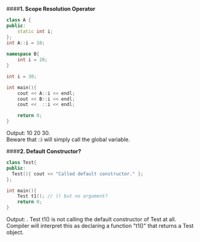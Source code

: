 ####**1. Scope Resolution Operator**
```cpp
class A {
public:
    static int i;
};
int A::i = 10;
 
namespace B{
    int i = 20;
}

int i = 30;

int main(){
    cout << A::i << endl;
    cout << B::i << endl;
    cout <<  ::i << endl; 

    return 0;
}
```
Output: 10 20 30.  
Beware that ::i will simply call the global variable.

####**2. Default Constructor?**
```cpp
class Test{
public:
  Test(){ cout << "Called default constructor." };
};

int main(){
    Test t1(); // () but no argument?
    return 0;
}
```
Output: <nothing>.
Test t1() is not calling the default constructor of Test at all.  
Compiler will interpret this as declaring a function "t1()" that returns a Test object.
